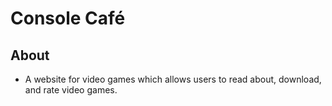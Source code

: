 # Console Café

## About

- A website for video games which allows users to read about, download, and rate video games.

